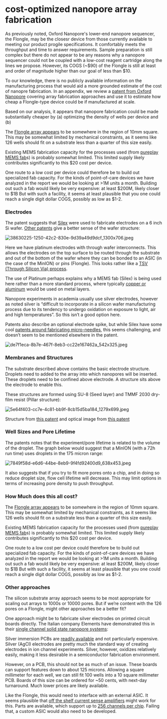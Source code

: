 # cost-optimized nanopore array fabrication

As previously noted, Oxford Nanopore's lower-end nanopore sequencer, the Flongle, may be the closesr device from those currently available to meeting our product progile specifications. It comfortably meets the throughput and time to answer requirements. Sample preparation is still complex but there do not appear to be any reasons why a nanopore sequencer could not be coupled with a low-cost reagent cartridge along the lines we propose. However, its COGS (~$90) of the Flongle is still at least and order of magnitude higher than our goal of less than $10.

To our knowledge, there is no publicly available information on the manufacturing process that would aid a more grounded estimate of the cost of nanopre fabrication. In an appendix, we review a [patent from Oxford Nanopore](https://patents.google.com/patent/US20220023819A1) covering array fabrication approaches and use it to estimate how cheap a Flongle-type device could be if manufactured at scale.

Based on our analysis, it appears that nanopore fabrication could be made substantially cheaper by (a) optimizing the density of wells per device and (b) 

The [Flongle array appears](https://www.flickr.com/photos/theworldfishcenter/49714974428/in/photostream/) to be somewhere in the region of 10mm square. This may be somewhat limited by mechanical constraints, as it seems like 126 wells should fit on a substrate less than a quarter of this size easily.

Existing MEMS fabrication capacity for the processes used (from [pureplay MEMS fab](https://silexmicrosystems.com)s) is probably somewhat limited. This limited supply likely contributes significantly to this $20 cost per device.

One route to a low cost per device could therefore be to build out specialized fab capacity. For the kinds of point-of-care devices we have analyzed in the report we would be looking at >1M units a month. Building out such a fab would likely be very expensive: at least $200M, likely closer to $1B But with such a facility, it seems at least plausible that you one could reach a single digit dollar COGS, possibly as low as $1-2.



### Electrodes

The patent suggests that [Silex](https://silexmicrosystems.com) were used to fabricate electrodes on a 6 inch Si wafer. [Other patents](https://patentimages.storage.googleapis.com/a2/77/fa/3972fda2f2c3db/US10549274.pdf) give a better sense of the wafer structure:

![38630225-1250-42c2-830e-9d39a49d9dcf_1300x706.jpeg](https://substackcdn.com/image/fetch/w_1456,c_limit,f_auto,q_auto:good,fl_progressive:steep/https%3A%2F%2Fbucketeer-e05bbc84-baa3-437e-9518-adb32be77984.s3.amazonaws.com%2Fpublic%2Fimages%2F38630225-1250-42c2-830e-9d39a49d9dcf_1300x706.png)

Here we have platinum electrodes with through wafer interconnects. This allows the electrodes on the top surface to be routed through the substrate and out of the bottom of the wafer where they can be bonded to an ASIC (in the case of the MinION) or pins (Flongle). This looks rather like a [TSV (Through Silicon Via) process](https://www.youtube.com/watch?v=-egYoxajTz0).

The use of Platinum perhaps explains why a MEMS fab (Silex) is being used here rather than a more standard process, where typically [copper or aluminum](https://semiengineering.com/breaking-the-2nm-barrier/) would be used on metal layers.

Nanopore experiments in academia usually use silver electrodes, however as noted silver is “difficult to incorporate in a silicon wafer manufacturing process due to its tendency to undergo oxidation on exposure to light, air and high temperatures”. So this isn’t a good option here.

Patents also describe an optional electrode spike, but while Silex have some cool [patents around fabricating micro-needles](https://patents.google.com/patent/US8637351B2), this seems challenging, and doesn’t seem to be mentioned elsewhere in the patent.

![de7f1eca-8b7e-467f-8eb3-cc22e167462a_542x325.jpeg](https://substackcdn.com/image/fetch/w_1456,c_limit,f_auto,q_auto:good,fl_progressive:steep/https%3A%2F%2Fbucketeer-e05bbc84-baa3-437e-9518-adb32be77984.s3.amazonaws.com%2Fpublic%2Fimages%2Fde7f1eca-8b7e-467f-8eb3-cc22e167462a_542x325.png)

### Membranes and Structures

The substrate described above contains the basic electrode structure. Droplets need to added to the array into which nanopores will be inserted. These droplets need to be confined above electrode. A structure sits above the electrode to enable this.

These structures are formed using SU-8 (Seed layer) and TMMF 2030 dry-film resist (Pillar structure):

![5e64f403-cc7e-4c81-bb9f-8cb15d5ba184_1279x699.jpeg](https://substackcdn.com/image/fetch/w_1456,c_limit,f_auto,q_auto:good,fl_progressive:steep/https%3A%2F%2Fbucketeer-e05bbc84-baa3-437e-9518-adb32be77984.s3.amazonaws.com%2Fpublic%2Fimages%2F5e64f403-cc7e-4c81-bb9f-8cb15d5ba184_1279x699.png)

Structure from [this patent](https://patents.google.com/patent/US20220023819A1) and optical image from [this patent](https://patentimages.storage.googleapis.com/24/b5/ed/cc4e29f1e0e297/US10760114.pdf)

### Well Sizes and Pore Lifetime

The patents notes that the experiment/pore lifetime is related to the volume of the droplet. The graph below would suggest that a MinION (with a 72h run time) uses droplets in the 175 micron range:

![7849f58d-e6d6-44be-8eb9-9f4fd92400d9_638x453.jpeg](https://substackcdn.com/image/fetch/w_1456,c_limit,f_auto,q_auto:good,fl_progressive:steep/https%3A%2F%2Fbucketeer-e05bbc84-baa3-437e-9518-adb32be77984.s3.amazonaws.com%2Fpublic%2Fimages%2F7849f58d-e6d6-44be-8eb9-9f4fd92400d9_638x453.png)

It also suggests that if you try to fit more pores onto a chip, and in doing so reduce droplet size, flow cell lifetime will decrease. This may limit options in terms of increasing pore density to push throughput.

### How Much does this all cost?

The [Flongle array appears](https://www.flickr.com/photos/theworldfishcenter/49714974428/in/photostream/) to be somewhere in the region of 10mm square. This may be somewhat limited by mechanical constraints, as it seems like 126 wells should fit on a substrate less than a quarter of this size easily.

Existing MEMS fabrication capacity for the processes used (from [pureplay MEMS fab](https://silexmicrosystems.com)s) is probably somewhat limited. This limited supply likely contributes significantly to this $20 cost per device.

One route to a low cost per device could therefore be to build out specialized fab capacity. For the kinds of point-of-care devices we have analyzed in the report we would be looking at >1M units a month. Building out such a fab would likely be very expensive: at least $200M, likely closer to $1B But with such a facility, it seems at least plausible that you one could reach a single digit dollar COGS, possibly as low as $1-2.

### Other approaches

The silicon substrate array approach seems to be most appropriate for scaling out arrays to 1000s or 10000 pores. But if we’re content with the 126 pores on a Flongle, might other approaches be a better fit?

One approach might be to fabricate silver electrodes on printed circuit boards directly. The Italian company Elements have demonstrated this in their [single channel solid state nanopore systems](https://elements-ic.com/wp-content/uploads/2019/07/eNPR-%E2%80%93-Nanopore-Chip-assembly-and-measurement-instructions.pdf):

Silver immersion PCBs are [readily available](https://www.pcbtrain.co.uk/blog/how-should-i-keep-my-pcbs-with-a-silver-finish) and not particularly expensive. Silver (AgCl) electrodes are pretty much the standard way of creating electrodes in ion channel experiments. Silver, however, oxidizes relatively easily, making it less desirable in a semiconductor fabrication environment.

However, on a PCB, this should not be as much of an issue. These boards can support features down to about 125 microns. Allowing a square millimeter for each well, we can still fit 100 wells into a 10 square millimeter PCB. Boards of this size can be ordered for ~50 cents, with next-day turnaround. Much lower prices are likely available.

Like the Flongle, this would need to interface with an external ASIC. It seems plausible that [off the shelf current sense amplifiers](https://41j.com/blog/2018/08/ddc112-board-design-bring-up/) might work for this. Parts are available, which support up to [256 channels per chip](https://www.ti.com/product/DDC2256A#tech-docs). Failing that, a custom ASIC would also need to be developed.

